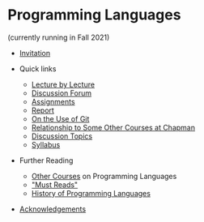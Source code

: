# Programming Languages 

(currently running in Fall 2021)

- [Invitation](invitation.md)

- Quick links

    - [Lecture by Lecture](lecture-by-lecture.md)  
    - [Discussion Forum](discussion-forum.md)  
    - [Assignments](assignments.md)  
    - [Report](report.md)  
    - [On the Use of Git](git-best-practices.md)  
    - [Relationship to Some Other Courses at Chapman](other-chapman-courses.md)  
    - [Discussion Topics](discussion-topics.md)  
    - [Syllabus](syllabus.md)  

- Further Reading   

    - [Other Courses](other-courses-on-programming-languages.md) on Programming Languages  
    - ["Must Reads"](must-reads.md)  
    - [History of Programming Languages](history.md)  

- [Acknowledgements](acknowledgements.md)  

